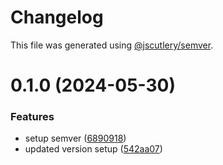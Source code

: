 # Changelog

This file was generated using [@jscutlery/semver](https://github.com/jscutlery/semver).

# 0.1.0 (2024-05-30)


### Features

* setup semver ([6890918](https://github.com/mohijalili/nx-semantic-release/commit/689091888ad5eeaf9f2b24121066bbd58e04b9d5))
* updated version setup ([542aa07](https://github.com/mohijalili/nx-semantic-release/commit/542aa07f621232e78b63cc2463c55e2c6ebbb3f3))
